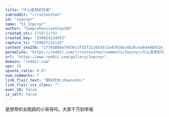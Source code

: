 ```yaml
---
title: "什么意思好兄弟"
subreddit: "r/runtonihon"
id: "1npcnyr"
name: "t3_1npcnyr"
author: "ComprehensiveStop395"
created_utc: 1758721793
created_key: "250924134953"
capture_ts: "250927131124"
content_sha256: "c7703889a7953bc3f52f32165d3c5a47910ac6b26cea6d44b952e13bbb53d6ab"
permalink: "https://reddit.com/r/runtonihon/comments/1npcnyr/什么意思好兄弟/"
url: "https://www.reddit.com/gallery/1npcnyr"
domain: "reddit.com"
ups: 16
upvote_ratio: 0.87
num_comments: 7
link_flair_text: "聊天吹水:downvote:"
link_flair_css_class: ""
over_18: false
is_self: false
---
```


是想带织女跑路的小哥哥吗，大家千万别举报
